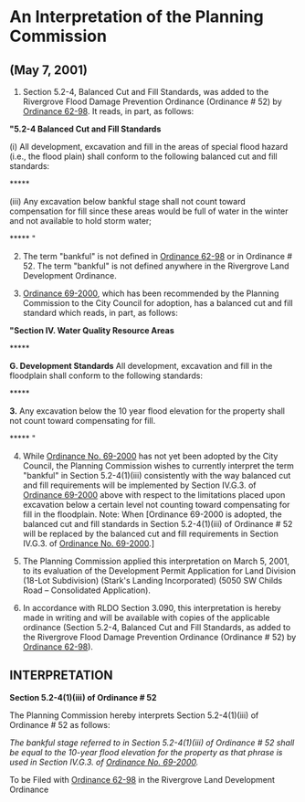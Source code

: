 # An Interpretation of the Planning Commission

## (May 7, 2001)

1. Section 5.2-4, Balanced Cut and Fill Standards, was added to the Rivergrove Flood Damage Prevention Ordinance (Ordinance # 52) by [Ordinance 62-98](../ordinances/1998-Ord-62-98-Flood-and-Land-Development-Amendment.md). It reads, in part, as follows:

**"5.2-4 Balanced Cut and Fill Standards**

(i) All development, excavation and fill in the areas of special flood hazard (i.e., the flood plain) shall conform to the following balanced cut and fill standards:

\*\*\*\*\*

(iii) Any excavation below bankful stage shall not count toward compensation for fill since these areas would be full of water in the winter and not available to hold storm water;

\*\*\*\*\* "

2. The term "bankful" is not defined in [Ordinance 62-98](../ordinances/1998-Ord-62-98-Flood-and-Land-Development-Amendment.md) or in Ordinance # 52. The term "bankful" is not defined anywhere in the Rivergrove Land Development Ordinance.

3. [Ordinance 69-2000](../ordinances/2000-Ord-69-2000-Title-3-Compliance.md), which has been recommended by the Planning Commission to the City Council for adoption, has a balanced cut and fill standard which reads, in part, as follows:

**"Section IV. Water Quality Resource Areas**

\*\*\*\*\*

**G. Development Standards**
All development, excavation and fill in the floodplain shall conform to the following standards:

\*\*\*\*\*

**3.** Any excavation below the 10 year flood elevation for the property shall not count toward compensating for fill.

\*\*\*\*\* "

4. While [Ordinance No. 69-2000](../ordinances/2000-Ord-69-2000-Title-3-Compliance.md) has not yet been adopted by the City Council, the Planning Commission wishes to currently interpret the term "bankful" in Section 5.2-4(1)(iii) consistently with the way balanced cut and fill requirements will be implemented by Section IV.G.3. of [Ordinance 69-2000](../ordinances/2000-Ord-69-2000-Title-3-Compliance.md) above with respect to the limitations placed upon excavation below a certain level not counting toward compensating for fill in the floodplain. Note: When [Ordinance 69-2000 is adopted, the balanced cut and fill standards in Section 5.2-4(1)(iii) of Ordinance # 52 will be replaced by the balanced cut and fill requirements in Section IV.G.3. of [Ordinance No. 69-2000](../ordinances/2000-Ord-69-2000-Title-3-Compliance.md).]

5. The Planning Commission applied this interpretation on March 5, 2001, to its evaluation of the Development Permit Application for Land Division (18-Lot Subdivision) (Stark's Landing Incorporated) (5050 SW Childs Road – Consolidated Application).

6. In accordance with RLDO Section 3.090, this interpretation is hereby made in writing and will be available with copies of the applicable ordinance (Section 5.2-4, Balanced Cut and Fill Standards, as added to the Rivergrove Flood Damage Prevention Ordinance (Ordinance # 52) by [Ordinance 62-98](../ordinances/1998-Ord-62-98-Flood-and-Land-Development-Amendment.md)).

## INTERPRETATION

**Section 5.2-4(1)(iii) of Ordinance # 52**

The Planning Commission hereby interprets Section 5.2-4(1)(iii) of Ordinance # 52 as follows:

_The bankful stage referred to in Section 5.2-4(1)(iii) of Ordinance # 52 shall be equal to the 10-year flood elevation for the property as that phrase is used in Section IV.G.3. of [Ordinance No. 69-2000](../ordinances/2000-Ord-69-2000-Title-3-Compliance.md)._

To be Filed with [Ordinance 62-98](../ordinances/1998-Ord-62-98-Flood-and-Land-Development-Amendment.md) in the Rivergrove Land Development Ordinance
